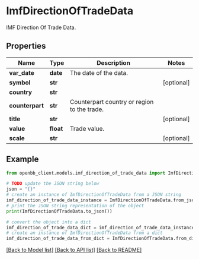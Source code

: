# ImfDirectionOfTradeData

IMF Direction Of Trade Data.

## Properties

Name | Type | Description | Notes
------------ | ------------- | ------------- | -------------
**var_date** | **date** | The date of the data. | 
**symbol** | **str** |  | [optional] 
**country** | **str** |  | 
**counterpart** | **str** | Counterpart country or region to the trade. | 
**title** | **str** |  | [optional] 
**value** | **float** | Trade value. | 
**scale** | **str** |  | [optional] 

## Example

```python
from openbb_client.models.imf_direction_of_trade_data import ImfDirectionOfTradeData

# TODO update the JSON string below
json = "{}"
# create an instance of ImfDirectionOfTradeData from a JSON string
imf_direction_of_trade_data_instance = ImfDirectionOfTradeData.from_json(json)
# print the JSON string representation of the object
print(ImfDirectionOfTradeData.to_json())

# convert the object into a dict
imf_direction_of_trade_data_dict = imf_direction_of_trade_data_instance.to_dict()
# create an instance of ImfDirectionOfTradeData from a dict
imf_direction_of_trade_data_from_dict = ImfDirectionOfTradeData.from_dict(imf_direction_of_trade_data_dict)
```
[[Back to Model list]](../README.md#documentation-for-models) [[Back to API list]](../README.md#documentation-for-api-endpoints) [[Back to README]](../README.md)


